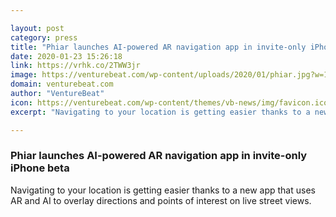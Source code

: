 ```yaml
---

layout: post
category: press
title: "Phiar launches AI-powered AR navigation app in invite-only iPhone beta"
date: 2020-01-23 15:26:18
link: https://vrhk.co/2TWW3jr
image: https://venturebeat.com/wp-content/uploads/2020/01/phiar.jpg?w=1200&strip=all
domain: venturebeat.com
author: "VentureBeat"
icon: https://venturebeat.com/wp-content/themes/vb-news/img/favicon.ico
excerpt: "Navigating to your location is getting easier thanks to a new app that uses AR and AI to overlay directions and points of interest on live street views."

---
```


### Phiar launches AI-powered AR navigation app in invite-only iPhone beta

Navigating to your location is getting easier thanks to a new app that uses AR and AI to overlay directions and points of interest on live street views.